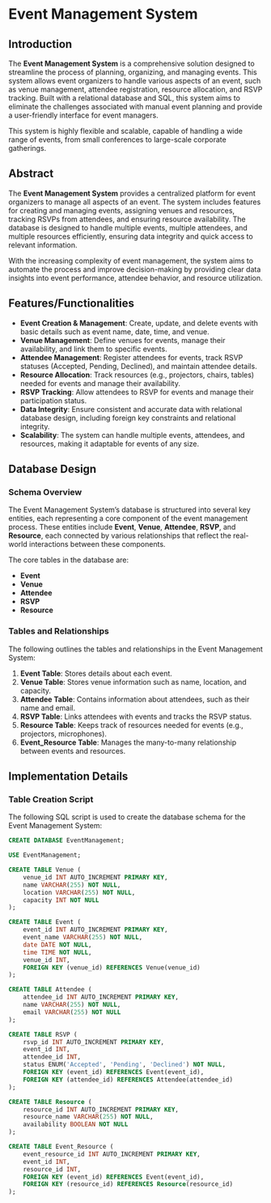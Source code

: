 # Event Management System

## Introduction

The **Event Management System** is a comprehensive solution designed to streamline the process of planning, organizing, and managing events. This system allows event organizers to handle various aspects of an event, such as venue management, attendee registration, resource allocation, and RSVP tracking. Built with a relational database and SQL, this system aims to eliminate the challenges associated with manual event planning and provide a user-friendly interface for event managers.

This system is highly flexible and scalable, capable of handling a wide range of events, from small conferences to large-scale corporate gatherings.

## Abstract

The **Event Management System** provides a centralized platform for event organizers to manage all aspects of an event. The system includes features for creating and managing events, assigning venues and resources, tracking RSVPs from attendees, and ensuring resource availability. The database is designed to handle multiple events, multiple attendees, and multiple resources efficiently, ensuring data integrity and quick access to relevant information. 

With the increasing complexity of event management, the system aims to automate the process and improve decision-making by providing clear data insights into event performance, attendee behavior, and resource utilization.

## Features/Functionalities

- **Event Creation & Management**: Create, update, and delete events with basic details such as event name, date, time, and venue.
- **Venue Management**: Define venues for events, manage their availability, and link them to specific events.
- **Attendee Management**: Register attendees for events, track RSVP statuses (Accepted, Pending, Declined), and maintain attendee details.
- **Resource Allocation**: Track resources (e.g., projectors, chairs, tables) needed for events and manage their availability.
- **RSVP Tracking**: Allow attendees to RSVP for events and manage their participation status.
- **Data Integrity**: Ensure consistent and accurate data with relational database design, including foreign key constraints and relational integrity.
- **Scalability**: The system can handle multiple events, attendees, and resources, making it adaptable for events of any size.

## Database Design

### Schema Overview

The Event Management System’s database is structured into several key entities, each representing a core component of the event management process. These entities include **Event**, **Venue**, **Attendee**, **RSVP**, and **Resource**, each connected by various relationships that reflect the real-world interactions between these components.

The core tables in the database are:

- **Event**
- **Venue**
- **Attendee**
- **RSVP**
- **Resource**

### Tables and Relationships

The following outlines the tables and relationships in the Event Management System:

1. **Event Table**: Stores details about each event.
2. **Venue Table**: Stores venue information such as name, location, and capacity.
3. **Attendee Table**: Contains information about attendees, such as their name and email.
4. **RSVP Table**: Links attendees with events and tracks the RSVP status.
5. **Resource Table**: Keeps track of resources needed for events (e.g., projectors, microphones).
6. **Event_Resource Table**: Manages the many-to-many relationship between events and resources.

## Implementation Details

### Table Creation Script

The following SQL script is used to create the database schema for the Event Management System:

```sql
CREATE DATABASE EventManagement;

USE EventManagement;

CREATE TABLE Venue (
    venue_id INT AUTO_INCREMENT PRIMARY KEY,
    name VARCHAR(255) NOT NULL,
    location VARCHAR(255) NOT NULL,
    capacity INT NOT NULL
);

CREATE TABLE Event (
    event_id INT AUTO_INCREMENT PRIMARY KEY,
    event_name VARCHAR(255) NOT NULL,
    date DATE NOT NULL,
    time TIME NOT NULL,
    venue_id INT,
    FOREIGN KEY (venue_id) REFERENCES Venue(venue_id)
);

CREATE TABLE Attendee (
    attendee_id INT AUTO_INCREMENT PRIMARY KEY,
    name VARCHAR(255) NOT NULL,
    email VARCHAR(255) NOT NULL
);

CREATE TABLE RSVP (
    rsvp_id INT AUTO_INCREMENT PRIMARY KEY,
    event_id INT,
    attendee_id INT,
    status ENUM('Accepted', 'Pending', 'Declined') NOT NULL,
    FOREIGN KEY (event_id) REFERENCES Event(event_id),
    FOREIGN KEY (attendee_id) REFERENCES Attendee(attendee_id)
);

CREATE TABLE Resource (
    resource_id INT AUTO_INCREMENT PRIMARY KEY,
    resource_name VARCHAR(255) NOT NULL,
    availability BOOLEAN NOT NULL
);

CREATE TABLE Event_Resource (
    event_resource_id INT AUTO_INCREMENT PRIMARY KEY,
    event_id INT,
    resource_id INT,
    FOREIGN KEY (event_id) REFERENCES Event(event_id),
    FOREIGN KEY (resource_id) REFERENCES Resource(resource_id)
);
